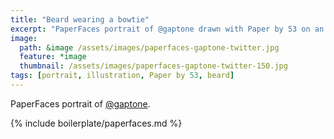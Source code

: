 ```yaml
---
title: "Beard wearing a bowtie"
excerpt: "PaperFaces portrait of @gaptone drawn with Paper by 53 on an iPad."
image: 
  path: &image /assets/images/paperfaces-gaptone-twitter.jpg 
  feature: *image
  thumbnail: /assets/images/paperfaces-gaptone-twitter-150.jpg
tags: [portrait, illustration, Paper by 53, beard]
---
```


PaperFaces portrait of [@gaptone](https://twitter.com/gaptone).

{% include boilerplate/paperfaces.md %}
